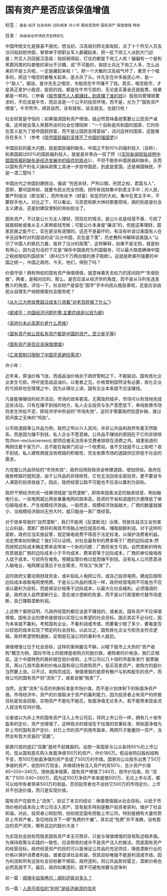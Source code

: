 # 国有资产是否应该保值增值

标签： `基金` `经济` `社会目标` `边际成本` `许小年` `服务型政府` `国有资产` `保值增值` `特权` 

目录： `自由自治市场经济去特权化`

中国传统文化是报喜不报忧。想当初，汉高祖刘邦北驱匈奴，派了十个外交人员去访问匈奴统帅部，冒顿单于把职业军人都藏起来，把一批下岗工人派到大门迎
接；外交人员回报汉高祖：匈奴弱得起，打仗的都是下岗工人呢！偏偏有一个是和黑爵同类的叫娄敬的家伙不识趣，说“不可能的，匈奴士兵比下岗工人多，怎么出
来的不是士兵呢，一定是藏起来啦！”，把一个大散的汉高祖气坏了，重赏十个唱多的，把这个唱空的娄敬关起来，差点杀了头。许先生在许多股民心中，是一个“敌人”，据说，是许先生之唱空，令股民在牛市赚不了钱。其实，唱空股市，才是真正爱护小股民，股民的钱，都是在牛市亏损的，无论是买基金还是股票，结果都是一样的。（（参看《[股市楼市人人都赚钱，到底赚了谁的钱](../../../2007/9/21/股市楼市人人都赚钱，到底赚了谁的钱.md)》）股民向管理层要求的，不应该是牛市，而应该是一个公平的投资环境，而不是，光为了“国有资产增值”。牛市熊市，顺其自然，该有就有，该去就去，也就行啦！



社会财富是守恒的；如果强调国有资产增值，就必然意味着政策要让公民资产减值。这样就会落入黑爵所谈的社会伦理陷阱：“一个自称是共和国的国家，它的存在意义是为了掠夺国民财富，而不是让国民变得富裕”，试问这样的国家，还能够存在多久？（参考《[掠夺国民福利支撑不了中国的强国梦](../../../2007/10/5/掠夺国民福利支撑不了中国的强国梦.md)》）



中国目前的最大问题，就是国民福利缺失，中国之不到10%的福利投入（自称），和美国超过60%的国民福利投入，就是是非黑白一目了然（《[实际新闻转贴说明中国国民福利缺失是经济发展中的癌症的观点](../../../2007/10/6/中国国民福利缺失是经济发展中的癌症.md)》），不但不能弥补国民福利缺失，反而以国有资产的名义操纵政策工具进一步掠夺国民，到底是爱国，还是祸国殃民，不是一清二楚吗？



中国古代之帝国封建统治，强调
“穷民余财，严刑以御，刑赏之权，君莫与人”，意即，要巩固帝权，就要令民众完全穷困，把所有钱财集中到君主手中；对人民，要严刑竣法（即法家），而所有给予（财富）和惩罚的大权，集中在君主手中，不要假手他人。对比之下，可以看出，马克思和斯大林的那套把戏，搞的到底是社会主义建设，还是封建奴隶制的帝权统治了。



国有资产，不过是公仆为主人理财，而现在的情况，是公仆总是经营不善，亏损了就报假帐或者从主人家再偷钱充帐；可能公仆本身是“廉洁”的，但是这等理财，国家民族之能不亡，实在是没有道理的。这还不是最坏的，有没有听说过美国有人在辛丑战争时对列国说的话“瓜分中国，实在是下策”，历史教科书解释说美国人“认识了中国人的抵抗力量，放弃了瓜分的政策”，这样解释，如果不是无知，就是别有用心，因为这句话的下文是“保存中国政府为列国服务，可以最大限度确保中国之税收赔偿列国损失”（即4亿5千万两白银的庚子赔款）。这就是欧美列强要的中国之统一，中国之政府。今天，他们，得到了吗？



价值守恒！拥有特权的国有资产保值增值，就意味着失去权力的民间财产“失值贬值”，两者，是相对应的。那么，是否应该从经济学的角度，而不是从马列毛选圣教义的角度，评估一下，社会财产是留在“国字”手中向民众施慈善呢，还是应该由民众自理生产纳税换取社会服务呢？



《[从九江大桥收费超过成本几倍看“对老百姓做了什么”](../../../2007/9/7/地方财政危机中侵吞了多少纳税人资产？.md)》

《[郎咸平：中国经济问题在哪 主要症结是以钱为纲](../../../2007/8/26/郎咸平：中国经济问题在那里？以财政吃饭为纲.md)》

《[高地价未必高房价是什么思维](../../../2007/9/13/东方愚：高地价未必高房价是什么思维.md)》

《[国有资产和公民私有资产都是中国的资产，至少是平等](../../../2007/9/8/国有资产和私有财产，政府托管的公共财产.md)》

《[国有资产是否应该保值增值](../../../2007/10/13/国有资产是否应该保值增值.md)》

《[汇率管制只限制了中国平民避险需求](../../../2007/10/18/特权资本为了300%的利润可以杀人放火.md)》



许小年：

近年来，原油价格飞涨，而成品油价格处于政府管制之下，不能联动，国有炼化企业发生亏损，呼吁提高成品油价。以笔者之见，价格管制固然没有必要，炼化企业的亏损却也在情理之中，因为从理论上讲，国有企业本来就不应该赚钱。



凡是能够赚钱的经济活动，市场的效率更高，无需政府插手，市场可以有效地完成这些活动。只有在赚不到钱的地方，私人企业投资与生产意愿低下，单纯依靠市场将发生供给不足，即经济学中所说的“市场失效”，这时才需要政府拾遗补缺，接过民间食之无味的“鸡肋”。



以市政道路等公共品为例，政府之所以介入其间，并非公共品和政府有着天然联系，而是因为赚不到钱，私人企业不愿意做。公共品不赚钱的原因在于它的非排除性(Non-exclusiveness),即供应者无法将未交费者排除在消费之外。城里街道的两侧住着千家万户，总不能在每家门前设一个收费站，谁不交钱就不让上街吧？收不到钱，私人建筑商就没有修路的积极性，完全依靠市场的道路供应将低于社会的需求。



为克服公共品供给的“市场失效”，政府动用财政资金修建道路，增加供给。政府在拨款修路时就知道，由于公共品的非排除性，它也无法回收全部投资，更不要说令人满意的投资收益了。因此，政府经营公路不可能也不应该以赢利为目标。



政府干预经济的另一经典领域是“自然垄断”，即效率因素决定的独家经营，例如输电行业，一张电网就比两张重叠电网的效率高，投资的节省和调度的方便降低了单位输电成本，产生规模经济效益。一般而言，规模经济效益越大，厂商的数量就越少，当规模经济趋向无穷大时，就只能由一家厂商经营。



对于效率导致的“自然垄断”，我们不能用《反垄断法》治理，但放任自流又会伤害公众利益，垄断厂商将利用其市场独占地位提高价格，赚取超额利润。对于这样的垄断，政府应当实施监管，规定输电收费不得高于法定标准，以保护消费者利益。法定费率如何确定？我们可以证明，对社会最有利的费率等于厂商的边际成本.然而按照边际成本确定费率会带来一个新的问题：厂商将发生亏损。自然垄断的特有性质就是厂商的边际成本小于平均成本，费率若等于边际成本，厂商的单位输电收入低于成本，亏损所在难免。预期监管价格过低而赚不到钱，没有私人公司愿意进入输电业，电网建设落后于社会需求，市场又“失效”了。



这时政府又要动用财政资金，或补贴私人电网公司，或自己投资电网，建成后按照边际成本收取电网使用费。于是与公共品的情况一样，政府经营电网不可能也不应该以赢利为目标，而是保证价格等于边际成本，以最大化社会福利。必须强调的是，政府进入自然垄断行业，意在减少垄断的危害，而不是以行政垄断代替市场垄断，自己赚取垄断利润。



上述两个案例证明，凡政府经营的都应该是不赚钱的，或者说，国有资产不应保值增值，国有企业的使命是赔钱以实现公众希望的社会目标。国企其实不必分红，因为本来就不赢利。考核国有企业，不看利润或市值，而要看少赔了多少，要看是否以较低的成本实现了预定的社会目标。以此论之，国有炼化企业亏损完全符合逻辑。政府希望控制通胀，反倒是石油公司的暴利令人尴尬。



保值增值让位于社会目标，这样的案例屡见不鲜。以眼下股市上大热的“资产收购”概念为例，国际市场上的规律是收购方的股价跌，被购者的价格涨，我们正相反。这个中国特色的奥妙就在低价收购，上市公司以几十倍的市盈率发行
股票融资，再以几倍市盈率的价格从国有母公司收购资产，低买高卖资产，收购方的股价当然要上涨。只不过，收购完成后，保值增值的是原有散户与机构股东的资产，而母公司的国有资产则“流失”了，或者说被“贱卖”了。



当然，这里“流失”与否的判断标准是市场价值，而不是计划体制下的账面净资产值。市场经济中，资产的价值取决于资产的赢利能力，因为投资者占有资产的终极目标是现金回报，实物资产不能吃不能花，账面净值无论多大，若不能带来现金流入就没有任何价值。



论者或以为非上市的国有资产注入上市公司后，将同上市公司一样，拥有几十倍市盈率的定价，资产也增值了。这种观点的错误在于估值的双重标准，用账面净值为非上市的国有资产定价，对已上市的资产则用市盈率，两把尺子衡量同一资产，当然会有皆大欢喜的“双赢”。



偷换尺度的虚幻“双赢”是经不起推敲的。设想一家国家与公众各持50%的上市公司，现从国有股东购入账面净值100万的资产，作价180万。假设收购后股权结构不变，而100万账面净值的资产变成了500万的市值。国家向公众股东出售了50万净值的资产，收到90万现金，并继续持有注入资产的另50%，总计资产价值90+250=340万。按账面净值算，国有资产增值了240万，按市价估值，则
“流失”了500-240=260万，因为这100万净资产本来就值500万，无论上市与否，都可以给所有者带来500万的收益，否则投资者也不会给它500万的市场定价。上市并不创造价值，而只是实现价值。



国有资产在股市上“流失”，验证了本文的结论：保值增值服从社会目标。以低于市场价格的成本向上市公司注入资产，现有股东特别是散户投资者获利，维护了社会和谐。对此，投资者心知肚明，纷纷锁定国有控股上市公司，特别是拥有大量优质非上市资产者，急切地找寻下一顿“免费的午餐”。其实说“免费”并不准确，没有那边的资产流失，哪有这边的股价大涨？



为实现社会目标而贱卖国有资产本无可厚非，只是与保值增值的现有陈述相矛盾。为保持政策与实践的一致性，应该修改的或许不是资产注入的做法，而是国有资产的经营目标。政府经营资产的目的可以是保证公共品的充足供应，降低垄断行业的价格以保护消费者利益，或者促进社会和谐，但其目标唯独不能是利润或市值，因为利润和所有这些社会目标都不相容。政府逐利，则公共品势将匮乏，垄断价格也必然高居不下。最后，政府如果逐利，就不可避免地要与民争利

前一篇：[顺境中自我拷问：顺利还能对多久？](../../../2007/10/13/顺境中自我拷问：顺利还能对多久？.md)

后一篇：[人民币低估的“利好”是经济崩溃的信号](../../../2007/10/14/人民币低估的“利好”是经济崩溃的信号.md)
